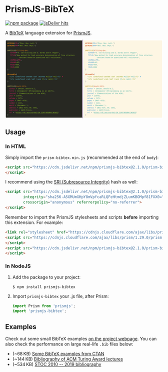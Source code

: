 PrismJS-BibTeX
========

[![npm package](https://img.shields.io/npm/v/prismjs-bibtex?logo=npm&style=for-the-badge)](https://www.npmjs.com/package/prismjs-bibtex)
[![jsDelivr hits](https://img.shields.io/jsdelivr/npm/hm/prismjs-bibtex?color=gold&logo=javascript&style=for-the-badge)](https://www.jsdelivr.com/package/npm/prismjs-bibtex)

A [BibTeX] language extension for [PrismJS].

<p align="center">
  <img src="docs/screenshot.png" width="720"/>  
</p>

## Usage

### In HTML

Simply import the `prism-bibtex.min.js` (recommended at the end of `body`):

```html
<script src="https://cdn.jsdelivr.net/npm/prismjs-bibtex@2.1.0/prism-bibtex.min.js">
</script>
```

I recommend using the [SRI (Subresource Integrity)][SRI] hash as well:
```html
<script src="https://cdn.jsdelivr.net/npm/prismjs-bibtex@2.1.0/prism-bibtex.js"
        integrity="sha256-A5GMUmGHpY8mVpfcaRLQFeHtmdjZLumKBOMpf81FXX0="
        crossorigin="anonymous" referrerpolicy="no-referrer">
</script>
```

Remember to import the PrismJS stylesheets and scripts **before** importing this extension.
For example:

```html
<link rel="stylesheet" href="https://cdnjs.cloudflare.com/ajax/libs/prism/1.29.0/themes/prism-solarizedlight.min.css"/>
<script src="https://cdnjs.cloudflare.com/ajax/libs/prism/1.29.0/prism.min.js">
</script>
<script src="https://cdn.jsdelivr.net/npm/prismjs-bibtex@2.1.0/prism-bibtex.min.js">
</script>
```

### In NodeJS

1. Add the package to your project:

    ```console
    $ npm install prismjs-bibtex
    ```

2. Import `prismjs-bibtex` your .js file, after Prism:

    ```js
    import Prism from 'prismjs';
    import 'prismjs-bibtex';
    ```



## Examples

Check out some small BibTeX examples [on the project webpage](https://saswatpadhi.github.io/prismjs-bibtex/). You can also check the performance on large real-life `.bib` files below:
- (~68&thinsp;KB) [Some BibTeX examples from CTAN](https://saswatpadhi.github.io/prismjs-bibtex/biblatex-examples.html)
- (~144&thinsp;KB) [Bibliography of ACM Turing Award lectures](https://saswatpadhi.github.io/prismjs-bibtex/acm-turing-awards.html)
- (~534&thinsp;KB) [STOC 2010 -- 2019 bibliography](https://saswatpadhi.github.io/prismjs-bibtex/stoc_2010-2019.html)





[BibTeX]:   http://www.bibtex.org/
[prismjs]:  https://prismjs.com/
[SRI]:      https://developer.mozilla.org/en-US/docs/Web/Security/Subresource_Integrity
